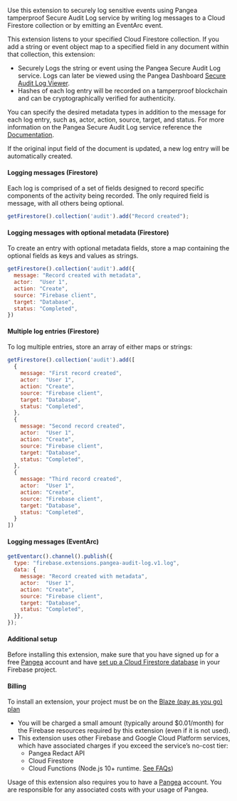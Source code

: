 Use this extension to securely log sensitive events using Pangea tamperproof Secure Audit Log service by writing log messages to a Cloud Firestore collection or by emitting an EventArc event.

This extension listens to your specified Cloud Firestore collection. If you add a string or event object map to a specified field in any document within that collection, this extension:

- Securely Logs the string or event using the Pangea Secure Audit Log service. Logs can later be viewed using the Pangea Dashboard [Secure Audit Log Viewer](https://console.pangea.cloud/service/audit/logs).  
- Hashes of each log entry will be recorded on a tamperproof blockchain and can be cryptographically verified for authenticity.

You can specify the desired metadata types in addition to the message for each log entry, such as, actor, action, source, target, and status. For more information on the Pangea Secure Audit Log service reference the [Documentation](https://pangea.cloud/docs/audit/).

If the original input field of the document is updated, a new log entry will be automatically created.

#### Logging messages (Firestore)

Each log is comprised of a set of fields designed to record specific components of the activity being recorded. The only required field is message, with all others being optional.

```js
getFirestore().collection('audit').add("Record created");
```

#### Logging messages with optional metadata (Firestore)

To create an entry with optional metadata fields, store a map containing the optional fields as keys and values as strings.

```js
getFirestore().collection('audit').add({
  message: "Record created with metadata",
  actor:  "User 1",
  action: "Create",
  source: "Firebase client",
  target: "Database",
  status: "Completed",
})
```

#### Multiple log entries (Firestore)

To log multiple entries, store an array of either maps or strings:

```js
getFirestore().collection('audit').add([
  {
    message: "First record created",
    actor:  "User 1",
    action: "Create",
    source: "Firebase client",
    target: "Database",
    status: "Completed",
  },
  {
    message: "Second record created",
    actor:  "User 1",
    action: "Create",
    source: "Firebase client",
    target: "Database",
    status: "Completed",
  },
  {
    message: "Third record created",
    actor:  "User 1",
    action: "Create",
    source: "Firebase client",
    target: "Database",
    status: "Completed",
  }
])
```

#### Logging messages (EventArc)

```js
getEventarc().channel().publish({
  type: "firebase.extensions.pangea-audit-log.v1.log",
  data: {
    message: "Record created with metadata",
    actor:  "User 1",
    action: "Create",
    source: "Firebase client",
    target: "Database",
    status: "Completed",
  }},
});
```

#### Additional setup

Before installing this extension, make sure that you have signed up for a free [Pangea](https://pangea.cloud/signup?utm_medium=google-marketplace&utm_source=marketplace&utm_campaign=firebase-extension-audit) account and have [set up a Cloud Firestore database](https://firebase.google.com/docs/firestore/quickstart) in your Firebase project.

#### Billing
To install an extension, your project must be on the [Blaze (pay as you go) plan](https://firebase.google.com/pricing)

- You will be charged a small amount (typically around $0.01/month) for the Firebase resources required by this extension (even if it is not used).
- This extension uses other Firebase and Google Cloud Platform services, which have associated charges if you exceed the service’s no-cost tier:
  - Pangea Redact API
  - Cloud Firestore
  - Cloud Functions (Node.js 10+ runtime. [See FAQs](https://firebase.google.com/support/faq#extensions-pricing))

Usage of this extension also requires you to have a [Pangea](https://pangea.cloud/signup?utm_medium=google-marketplace&utm_source=marketplace&utm_campaign=firebase-extension-audit) account. You are responsible for any associated costs with your usage of Pangea.
